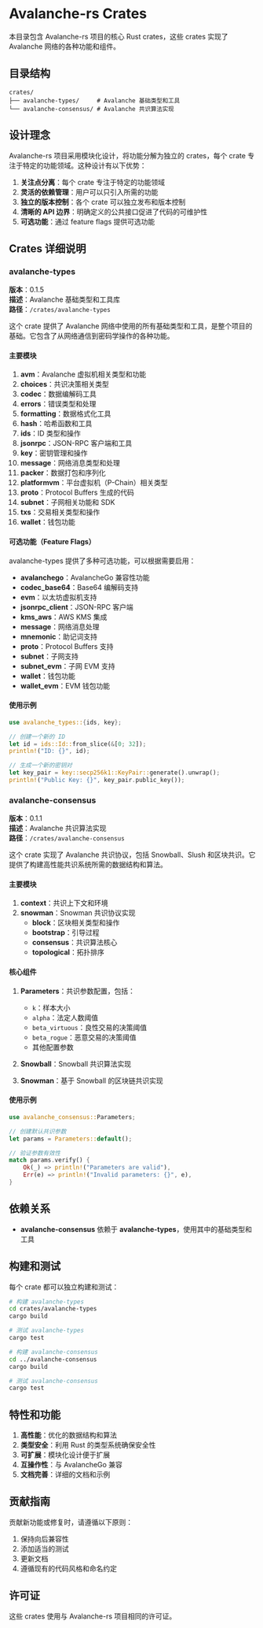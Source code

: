 # Avalanche-rs Crates

本目录包含 Avalanche-rs 项目的核心 Rust crates，这些 crates 实现了 Avalanche 网络的各种功能和组件。

## 目录结构

```
crates/
├── avalanche-types/     # Avalanche 基础类型和工具
└── avalanche-consensus/ # Avalanche 共识算法实现
```

## 设计理念

Avalanche-rs 项目采用模块化设计，将功能分解为独立的 crates，每个 crate 专注于特定的功能领域。这种设计有以下优势：

1. **关注点分离**：每个 crate 专注于特定的功能领域
2. **灵活的依赖管理**：用户可以只引入所需的功能
3. **独立的版本控制**：各个 crate 可以独立发布和版本控制
4. **清晰的 API 边界**：明确定义的公共接口促进了代码的可维护性
5. **可选功能**：通过 feature flags 提供可选功能

## Crates 详细说明

### avalanche-types

**版本**：0.1.5  
**描述**：Avalanche 基础类型和工具库  
**路径**：`/crates/avalanche-types`

这个 crate 提供了 Avalanche 网络中使用的所有基础类型和工具，是整个项目的基础。它包含了从网络通信到密码学操作的各种功能。

#### 主要模块

1. **avm**：Avalanche 虚拟机相关类型和功能
2. **choices**：共识决策相关类型
3. **codec**：数据编解码工具
4. **errors**：错误类型和处理
5. **formatting**：数据格式化工具
6. **hash**：哈希函数和工具
7. **ids**：ID 类型和操作
8. **jsonrpc**：JSON-RPC 客户端和工具
9. **key**：密钥管理和操作
10. **message**：网络消息类型和处理
11. **packer**：数据打包和序列化
12. **platformvm**：平台虚拟机（P-Chain）相关类型
13. **proto**：Protocol Buffers 生成的代码
14. **subnet**：子网相关功能和 SDK
15. **txs**：交易相关类型和操作
16. **wallet**：钱包功能

#### 可选功能（Feature Flags）

avalanche-types 提供了多种可选功能，可以根据需要启用：

- **avalanchego**：AvalancheGo 兼容性功能
- **codec_base64**：Base64 编解码支持
- **evm**：以太坊虚拟机支持
- **jsonrpc_client**：JSON-RPC 客户端
- **kms_aws**：AWS KMS 集成
- **message**：网络消息处理
- **mnemonic**：助记词支持
- **proto**：Protocol Buffers 支持
- **subnet**：子网支持
- **subnet_evm**：子网 EVM 支持
- **wallet**：钱包功能
- **wallet_evm**：EVM 钱包功能

#### 使用示例

```rust
use avalanche_types::{ids, key};

// 创建一个新的 ID
let id = ids::Id::from_slice(&[0; 32]);
println!("ID: {}", id);

// 生成一个新的密钥对
let key_pair = key::secp256k1::KeyPair::generate().unwrap();
println!("Public Key: {}", key_pair.public_key());
```

### avalanche-consensus

**版本**：0.1.1  
**描述**：Avalanche 共识算法实现  
**路径**：`/crates/avalanche-consensus`

这个 crate 实现了 Avalanche 共识协议，包括 Snowball、Slush 和区块共识。它提供了构建高性能共识系统所需的数据结构和算法。

#### 主要模块

1. **context**：共识上下文和环境
2. **snowman**：Snowman 共识协议实现
   - **block**：区块相关类型和操作
   - **bootstrap**：引导过程
   - **consensus**：共识算法核心
   - **topological**：拓扑排序

#### 核心组件

1. **Parameters**：共识参数配置，包括：
   - `k`：样本大小
   - `alpha`：法定人数阈值
   - `beta_virtuous`：良性交易的决策阈值
   - `beta_rogue`：恶意交易的决策阈值
   - 其他配置参数

2. **Snowball**：Snowball 共识算法实现
3. **Snowman**：基于 Snowball 的区块链共识实现

#### 使用示例

```rust
use avalanche_consensus::Parameters;

// 创建默认共识参数
let params = Parameters::default();

// 验证参数有效性
match params.verify() {
    Ok(_) => println!("Parameters are valid"),
    Err(e) => println!("Invalid parameters: {}", e),
}
```

## 依赖关系

- **avalanche-consensus** 依赖于 **avalanche-types**，使用其中的基础类型和工具

## 构建和测试

每个 crate 都可以独立构建和测试：

```bash
# 构建 avalanche-types
cd crates/avalanche-types
cargo build

# 测试 avalanche-types
cargo test

# 构建 avalanche-consensus
cd ../avalanche-consensus
cargo build

# 测试 avalanche-consensus
cargo test
```

## 特性和功能

1. **高性能**：优化的数据结构和算法
2. **类型安全**：利用 Rust 的类型系统确保安全性
3. **可扩展**：模块化设计便于扩展
4. **互操作性**：与 AvalancheGo 兼容
5. **文档完善**：详细的文档和示例

## 贡献指南

贡献新功能或修复时，请遵循以下原则：

1. 保持向后兼容性
2. 添加适当的测试
3. 更新文档
4. 遵循现有的代码风格和命名约定

## 许可证

这些 crates 使用与 Avalanche-rs 项目相同的许可证。
